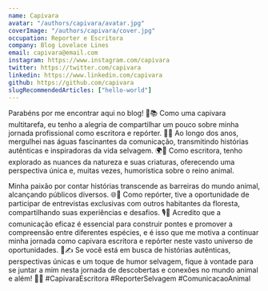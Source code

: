 ```yaml
---
name: Capivara
avatar: "/authors/capivara/avatar.jpg"
coverImage: "/authors/capivara/cover.jpg"
occupation: Reporter e Escritora
company: Blog Lovelace Lines
email: capivara@email.com
instagram: https://www.instagram.com/capivara
twitter: https://twitter.com/capivara
linkedin: https://www.linkedin.com/capivara
github: https://github.com/capivara
slugRecommendedArticles: ["hello-world"]
---
```


Parabéns por me encontrar aqui no blog! 🌿📚 Como uma capivara multitarefa, eu tenho a alegria de compartilhar um pouco sobre minha jornada profissional como escritora e repórter. 📝✨ Ao longo dos anos, mergulhei nas águas fascinantes da comunicação, transmitindo histórias autênticas e inspiradoras da vida selvagem. 🌍🐾 Como escritora, tenho explorado as nuances da natureza e suas criaturas, oferecendo uma perspectiva única e, muitas vezes, humorística sobre o reino animal.

Minha paixão por contar histórias transcende as barreiras do mundo animal, alcançando públicos diversos. 🌐💬 Como repórter, tive a oportunidade de participar de entrevistas exclusivas com outros habitantes da floresta, compartilhando suas experiências e desafios. 🎙️🌳 Acredito que a comunicação eficaz é essencial para construir pontes e promover a compreensão entre diferentes espécies, e é isso que me motiva a continuar minha jornada como capivara escritora e repórter neste vasto universo de oportunidades. 🚀✍️ Se você está em busca de histórias autênticas, perspectivas únicas e um toque de humor selvagem, fique à vontade para se juntar a mim nesta jornada de descobertas e conexões no mundo animal e além! 🌈📘 #CapivaraEscritora #ReporterSelvagem #ComunicacaoAnimal
